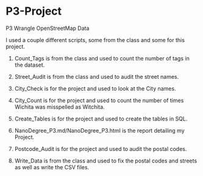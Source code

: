 # P3-Project
P3 Wrangle OpenStreetMap Data

I used a couple different scripts, some from the class and some for this project.

1. Count_Tags is from the class and used to count the number of tags in the dataset.

2. Street_Audit is from the class and used to audit the street names.

3. City_Check is for the project and used to look at the City names.

4. City_Count is for the project and used to count the number of times Wichita was misspelled as Witchita.

5. Create_Tables is for the project and used to create the tables in SQL.

6. NanoDegree_P3.md/NanoDegree_P3.html is the report detailing my Project.

7. Postcode_Audit is for the project and used to audit the postal codes.

8. Write_Data is from the class and used to fix the postal codes and streets as well as write the CSV files.
